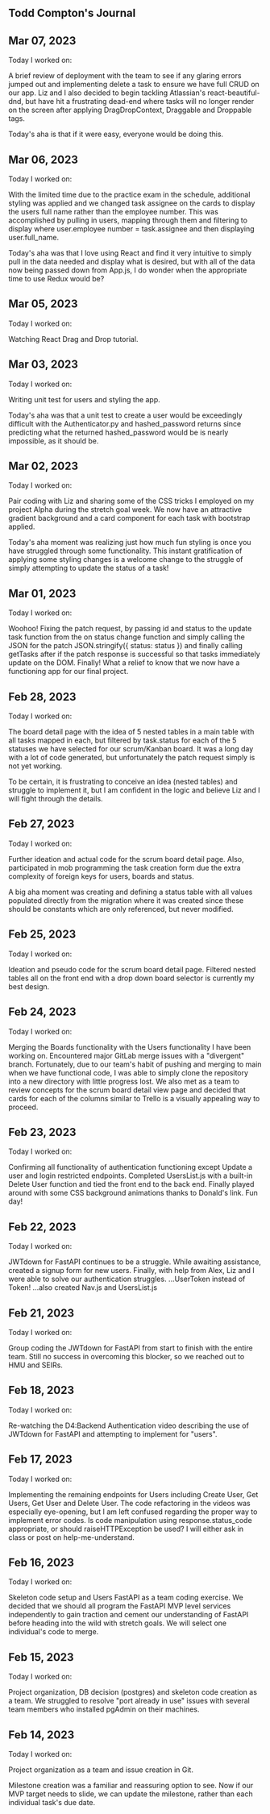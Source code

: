 ## Todd Compton's Journal

## Mar 07, 2023
Today I worked on:

A brief review of deployment with the team to see if any glaring errors jumped out and implementing delete a task to ensure we have full CRUD on our app.  Liz and I also decided to begin tackling Atlassian's react-beautiful-dnd, but have hit a frustrating dead-end where tasks will no longer render on the screen after applying DragDropContext, Draggable and Droppable tags.

Today's aha is that if it were easy, everyone would be doing this.

## Mar 06, 2023
Today I worked on:

With the limited time due to the practice exam in the schedule, additional styling was applied and we changed task assignee on the cards to display the users full name rather than the employee number.  This was accomplished by pulling in users, mapping through them and filtering to display where user.employee number = task.assignee and then displaying user.full_name.

Today's aha was that I love using React and find it very intuitive to simply pull in the data needed and display what is desired, but with all of the data now being passed down from App.js, I do wonder when the appropriate time to use Redux would be?

## Mar 05, 2023
Today I worked on:

Watching React Drag and Drop tutorial.

## Mar 03, 2023
Today I worked on:

Writing unit test for users and styling the app.

Today's aha was that a unit test to create a user would be exceedingly difficult with the Authenticator.py and hashed_password returns since predicting what the returned hashed_password would be is nearly impossible, as it should be.

## Mar 02, 2023
Today I worked on:

Pair coding with Liz and sharing some of the CSS tricks I employed on my project Alpha during the stretch goal week.  We now have an attractive gradient background and a card component for each task with bootstrap applied.

Today's aha moment was realizing just how much fun styling is once you have struggled through some functionality.  This instant gratification of applying some styling changes is a welcome change to the struggle of simply attempting to update the status of a task!

## Mar 01, 2023
Today I worked on:

Woohoo!  Fixing the patch request, by passing id and status to the update task function from the on status change function and simply calling the JSON for the patch JSON.stringify({ status: status }) and finally calling getTasks after if the patch response is successful so that tasks immediately update on the DOM.  Finally!  What a relief to know that we now have a functioning app for our final project.

## Feb 28, 2023
Today I worked on:

The board detail page with the idea of 5 nested tables in a main table with all tasks mapped in each, but filtered by task.status for each of the 5 statuses we have selected for our scrum/Kanban board.  It was a long day with a lot of code generated, but unfortunately the patch request simply is not yet working.  

To be certain, it is frustrating to conceive an idea (nested tables) and struggle to implement it, but I am confident in the logic and believe Liz and I will fight through the details.


## Feb 27, 2023
Today I worked on:

Further ideation and actual code for the scrum board detail page.  Also, participated in mob programming the task creation form due the extra complexity of foreign keys for users, boards and status.

A big aha moment was creating and defining a status table with all values populated directly from the migration where it was created since these should be constants which are only referenced, but never modified. 

## Feb 25, 2023
Today I worked on:

Ideation and pseudo code for the scrum board detail page.  Filtered nested tables all on the front end with a drop down board selector is currently my best design.

## Feb 24, 2023
Today I worked on:

Merging the Boards functionality with the Users functionality I have been working on.  Encountered major GitLab merge issues with a "divergent" branch.  Fortunately, due to our team's habit of pushing and merging to main when we have functional code, I was able to simply clone the repository into a new directory with little progress lost.  We also met as a team to review concepts for the scrum board detail view page and decided that cards for each of the columns similar to Trello is a visually appealing way to proceed.

## Feb 23, 2023
Today I worked on:

Confirming all functionality of authentication functioning except Update a user and login restricted endpoints.  Completed UsersList.js with a built-in Delete User function and tied the front end to the back end.  Finally played around with some CSS background animations thanks to Donald's link.  Fun day!

## Feb 22, 2023
Today I worked on:

JWTdown for FastAPI continues to be a struggle.  While awaiting assistance, created a signup form for new users.  Finally, with help from Alex, Liz and I were able to solve our authentication struggles.  ...UserToken instead of Token!  ...also created Nav.js and UsersList.js 

## Feb 21, 2023
Today I worked on:

Group coding the JWTdown for FastAPI from start to finish with the entire team.  Still no success in overcoming this blocker, so we reached out to HMU and SEIRs.

## Feb 18, 2023
Today I worked on:

Re-watching the D4:Backend Authentication video describing the use of JWTdown for FastAPI and attempting to implement for "users".

## Feb 17, 2023
Today I worked on:

Implementing the remaining endpoints for Users including Create User, Get Users, Get User and Delete User.  The code refactoring in the videos was especially eye-opening, but I am left confused regarding the proper way to implement error codes.  Is code manipulation using response.status_code appropriate, or should raiseHTTPException be used?  I will either ask in class or post on help-me-understand.
## Feb 16, 2023
Today I worked on:

Skeleton code setup and Users FastAPI as a team coding exercise.  We decided that we should all program the FastAPI MVP level services independently to gain traction and cement our understanding of FastAPI before heading into the wild with stretch goals.  We will select one individual's code to merge.

## Feb 15, 2023
Today I worked on:

Project organization, DB decision (postgres) and skeleton code creation as a team.  We struggled to resolve "port already in use" issues with several team members who installed pgAdmin on their machines.

## Feb 14, 2023
Today I worked on:

Project organization as a team and issue creation in Git.

Milestone creation was a familiar and reassuring option to see.  Now if our MVP target needs to slide, we can update the milestone, rather than each individual task's due date.


